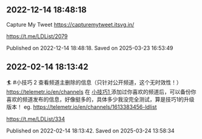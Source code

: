 
## 2022-12-14 18:48:18


Capture My Tweet
https://capturemytweet.itsvg.in/

https://t.me/LDList/2079

Published on 2022-12-14 18:48:18. Saved on 2025-03-23 16:53:49

## 2022-02-14 18:13:42


🏄 \#小技巧 2
查看频道主删除的信息（只针对公开频道，这个无时效性！）
https://telemetr.io/en/channels
在 [小技巧1 ](https://t.me/LDList/315)添加过你喜欢的频道后，可以备份你喜欢的频道发布的信息，好像挺多的，具体多少我没完全测试，算是技巧1的升级版本！
eg.
https://telemetr.io/en/channels/1613383456-ldlist

https://t.me/LDList/334

Published on 2022-02-14 18:13:42. Saved on 2025-03-24 13:58:34
